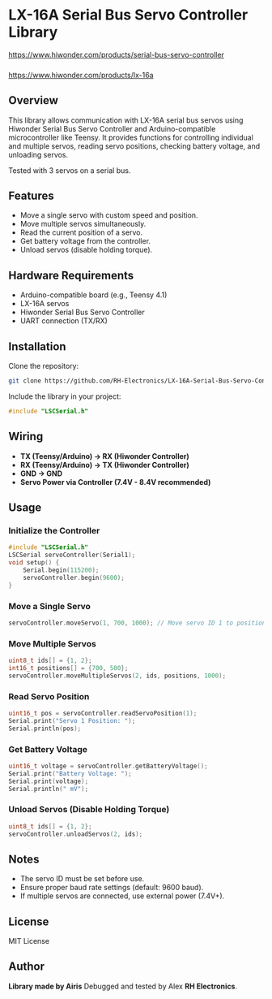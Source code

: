 # LX-16A Serial Bus Servo Controller Library
https://www.hiwonder.com/products/serial-bus-servo-controller
###
https://www.hiwonder.com/products/lx-16a

## Overview
This library allows communication with LX-16A serial bus servos using Hiwonder Serial Bus Servo Controller and Arduino-compatible microcontroller like Teensy. It provides functions for controlling individual and multiple servos, reading servo positions, checking battery voltage, and unloading servos.

Tested with 3 servos on a serial bus.

## Features
- Move a single servo with custom speed and position.
- Move multiple servos simultaneously.
- Read the current position of a servo.
- Get battery voltage from the controller.
- Unload servos (disable holding torque).

## Hardware Requirements
- Arduino-compatible board (e.g., Teensy 4.1)
- LX-16A servos
- Hiwonder Serial Bus Servo Controller
- UART connection (TX/RX)

## Installation
Clone the repository:
```sh
git clone https://github.com/RH-Electronics/LX-16A-Serial-Bus-Servo-Controller.git
```
Include the library in your project:
```cpp
#include "LSCSerial.h"
```

## Wiring
- **TX (Teensy/Arduino) → RX (Hiwonder Controller)**
- **RX (Teensy/Arduino) → TX (Hiwonder Controller)**
- **GND → GND**
- **Servo Power via Controller (7.4V - 8.4V recommended)**

## Usage
### Initialize the Controller
```cpp
#include "LSCSerial.h"
LSCSerial servoController(Serial1);
void setup() {
    Serial.begin(115200);
    servoController.begin(9600);
}
```

### Move a Single Servo
```cpp
servoController.moveServo(1, 700, 1000); // Move servo ID 1 to position 700 in 1000ms
```

### Move Multiple Servos
```cpp
uint8_t ids[] = {1, 2};
int16_t positions[] = {700, 500};
servoController.moveMultipleServos(2, ids, positions, 1000);
```

### Read Servo Position
```cpp
uint16_t pos = servoController.readServoPosition(1);
Serial.print("Servo 1 Position: ");
Serial.println(pos);
```

### Get Battery Voltage
```cpp
uint16_t voltage = servoController.getBatteryVoltage();
Serial.print("Battery Voltage: ");
Serial.print(voltage);
Serial.println(" mV");
```

### Unload Servos (Disable Holding Torque)
```cpp
uint8_t ids[] = {1, 2};
servoController.unloadServos(2, ids);
```

## Notes
- The servo ID must be set before use.
- Ensure proper baud rate settings (default: 9600 baud).
- If multiple servos are connected, use external power (7.4V+).

## License
MIT License

## Author
**Library made by Airis**
Debugged and tested by Alex **RH Electronics**.




